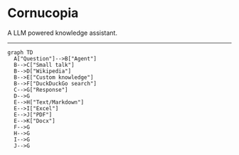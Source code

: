 # Cornucopia

A LLM powered knowledge assistant.

---

```mermaid
graph TD
  A["Question"]-->B["Agent"]
  B-->C["Small talk"]
  B-->D["Wikipedia"]
  B-->E["Custom knowledge"]
  B-->F["DuckDuckGo search"]
  C-->G["Response"]
  D-->G
  E-->H["Text/Markdown"]
  E-->I["Excel"]
  E-->J["PDF"]
  E-->K["Docx"]
  F-->G
  H-->G
  I-->G
  J-->G

```